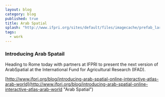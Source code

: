 ```yaml
---
layout: blog
category: blog
published: true
title: Arab Spatial
splash: "http://www.ifpri.org/sites/default/files/imagecache/prefab_large/arabspatialatlas240.jpg"
tags: 
  - work
---
```


### Introducing Arab Spatail

Heading to Rome today with partners at IFPRI to present the next version of ArabSpatial at the International Fund for Agricultural Research (IFAD).

[http://www.ifpri.org/blog/introducing-arab-spatial-online-interactive-atlas-arab-world](http://www.ifpri.org/blog/introducing-arab-spatial-online-interactive-atlas-arab-world "Arab Spatial")